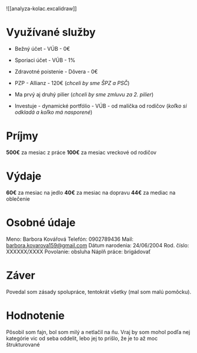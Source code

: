 ![[analyza-kolac.excalidraw]]
# Využívané služby
- Bežný účet - VÚB - 0€
- Sporiaci účet - VÚB - 1%

- Zdravotné poistenie - Dôvera - 0€
- PZP - Allianz - 120€ (*chceli by sme ŠPZ a PSČ*)

- Ma prvý aj druhý pilier (*chceli by sme zmluvu za 2. pilier*)

- Investuje - dynamické portfólio - VÚB - od malička od rodičov (*koľko si odkladá a koľko má nasporené*)
# Príjmy
**500€** za mesiac z práce
**100€** za mesiac vreckové od rodičov
# Výdaje
**60€** za mesiac na jedlo
**40€** za mesiac na dopravu
**44€** za mediac na oblečenie
# Osobné údaje
Meno: Barbora Kovářová
Telefón: 0902789436
Mail: barbora.kovarova159@gmail.com
Dátum narodenia: 24/06/2004
Rod. číslo: XXXXXX/XXXX
Povolanie: obsluha
Náplň práce: brigádovať
# Záver
Povedal som zásady spolupráce, tentokrát všetky (mal som malú pomôcku).
# Hodnotenie
Pôsobil som fajn, bol som milý a netlačil na ňu. Vraj by som mohol podľa nej kategórie vic od seba oddelit, lebo jej to prišlo, že je to až moc štrukturované